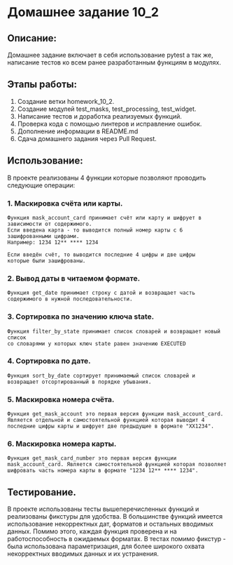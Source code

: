 # Домашнее задание 10_2

## Описание:

Домашнее задание включает в себя использование pytest а так же, написание тестов ко всем ранее разработанным функциям в модулях.

## Этапы работы:

 1. Создание ветки homework_10_2.
 2. Создание модулей test_masks, test_processing, test_widget.
 3. Написание тестов и доработка реализуемых функций.
 4. Проверка кода с помощью линтеров и исправление ошибок.
 5. Дополнение информации в README.md
 6. Сдача домашнего задания через Pull Request.

## Использование:

В проекте реализованы 4 функции которые позволяют проводить следующие операции:

### 1. Маскировка счёта или карты.
```
Функция mask_account_card принимает счёт или карту и шифрует в
зависимости от содержимого.
Если введена карта - то выводится полный номер карты с 6
зашифрованными цифрами.
Например: 1234 12** **** 1234

Если введён счёт, то выводится последние 4 цифры и две цифры
которые были зашифрованы.
```

### 2. Вывод даты в читаемом формате.
```
Функция get_date принимает строку с датой и возвращает часть
содержимого в нужной последовательности.
```

### 3. Сортировка по значению ключа state.
```
Функция filter_by_state принимает список словарей и возвращает новый список
со словарями у которых ключ state равен значению EXECUTED
```

### 4. Сортировка по дате.
```
Функция sort_by_date сортирует принимаемый список словарей и
возвращает отсортированный в порядке убывания.
```

### 5. Маскировка номера счёта.
```
Функция get_mask_account это первая версия функции mask_account_card.
Является отдельной и самостоятельной функцией которая выводит 4
последние цифры карты и шифрует две предыдущие в формате "XX1234".
```

### 6. Маскировка номера карты.
```
Функция get_mask_card_number это первая версия функции
mask_account_card. Является самостоятельной функцией которая позволяет
шифровать часть номера карты в формате "1234 12** **** 1234".
```

## Тестирование.

В проекте использованы тесты вышеперечисленных функций и реализованы фикстуры для удобства.
В большинстве функций имеется использование некорректных дат, форматов и остальных вводимых данных.
Помимо этого, каждая функция проверена и на работоспособность в ожидаемых форматах.
В тестах помимо фикстур - была использована параметризация, для более широкого охвата некорректных вводимых данных и их
устранения.